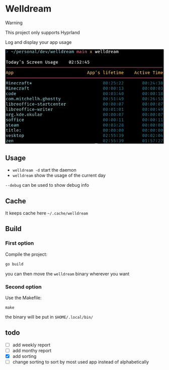 # Welldream

> [!WARNING]
> This project only supports Hyprland

Log and display your app usage

![Example usage](imgs/example_usage.png)

## Usage
- `welldream -d` start the daemon
- `welldream` show the usage of the current day

`--debug` can be used to show debug info

## Cache
It keeps cache here `~/.cache/welldream`

## Build
### First option
Compile the project:
```bash
go build
```
you can then move the `welldream` binary wherever you want

### Second option
Use the Makefile:
```
make
```
the binary will be put in `$HOME/.local/bin/`



## todo
 - [ ] add weekly report
 - [ ] add monthy report
 - [x] add sorting
 - [ ] change sorting to sort by most used app instead of alphabetically

